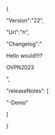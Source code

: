 {

"Version":"22",

"Url":"h",

"Changelog":"

Hello would!!!?

OVPN2023

",

 "releaseNotes": [

 "-Demo"

  ]

}
